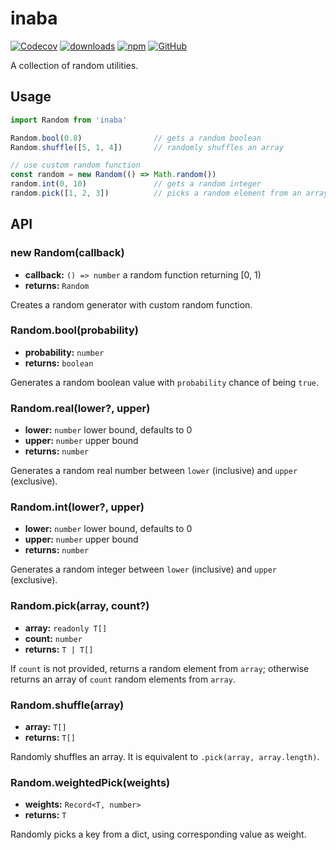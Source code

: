 # inaba

[![Codecov](https://img.shields.io/codecov/c/github/shigma/inaba?style=flat-square)](https://codecov.io/gh/shigma/inaba)
[![downloads](https://img.shields.io/npm/dm/inaba?style=flat-square)](https://www.npmjs.com/package/inaba)
[![npm](https://img.shields.io/npm/v/inaba?style=flat-square)](https://www.npmjs.com/package/inaba)
[![GitHub](https://img.shields.io/github/license/shigma/inaba?style=flat-square)](https://github.com/shigma/inaba/blob/master/LICENSE)

A collection of random utilities.

## Usage

```ts
import Random from 'inaba'

Random.bool(0.8)                // gets a random boolean
Random.shuffle([5, 1, 4])       // randomly shuffles an array

// use custom random function
const random = new Random(() => Math.random())
random.int(0, 10)               // gets a random integer
random.pick([1, 2, 3])          // picks a random element from an array
```

## API

### new Random(callback)

- **callback:** `() => number` a random function returning [0, 1)
- **returns:** `Random`

Creates a random generator with custom random function.

### Random.bool(probability)

- **probability:** `number`
- **returns:** `boolean`

Generates a random boolean value with `probability` chance of being `true`.

### Random.real(lower?, upper)

- **lower:** `number` lower bound, defaults to 0
- **upper:** `number` upper bound
- **returns:** `number`

Generates a random real number between `lower` (inclusive) and `upper` (exclusive).

### Random.int(lower?, upper)

- **lower:** `number` lower bound, defaults to 0
- **upper:** `number` upper bound
- **returns:** `number`

Generates a random integer between `lower` (inclusive) and `upper` (exclusive).

### Random.pick(array, count?)

- **array:** `readonly T[]`
- **count:** `number`
- **returns:** `T | T[]`

If `count` is not provided, returns a random element from `array`; otherwise returns an array of `count` random elements from `array`.

### Random.shuffle(array)

- **array:** `T[]`
- **returns:** `T[]`

Randomly shuffles an array. It is equivalent to `.pick(array, array.length)`.

### Random.weightedPick(weights)

- **weights:** `Record<T, number>`
- **returns:** `T`

Randomly picks a key from a dict, using corresponding value as weight.
